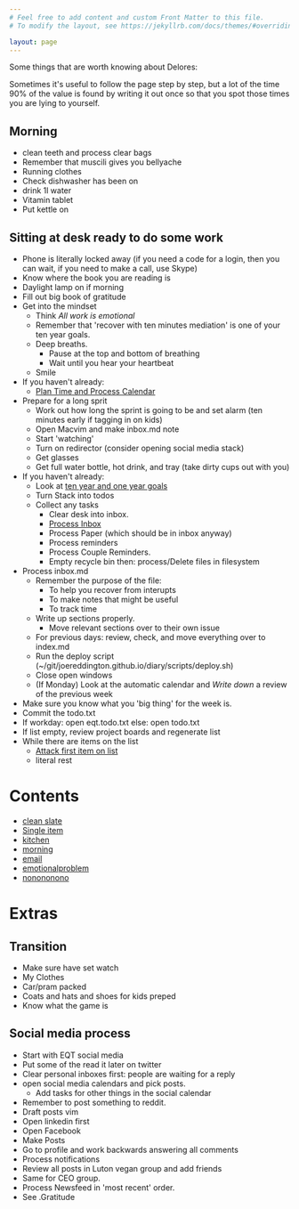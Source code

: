 ```yaml
---
# Feel free to add content and custom Front Matter to this file.
# To modify the layout, see https://jekyllrb.com/docs/themes/#overriding-theme-defaults

layout: page
---
```


Some things that are worth knowing about Delores: 

Sometimes it's useful to follow the page step by step, but a lot of the time 90% of the value is found by writing it out once so that you spot those times you are lying to yourself. 

## Morning 
* clean teeth and process clear bags
* Remember that muscili gives you bellyache
* Running clothes
* Check dishwasher has been on
* drink 1l water
* Vitamin tablet
* Put kettle on 



## Sitting at desk ready to do some work
* Phone is literally locked away (if you need a code for a login, then you can wait, if you need to make a call, use Skype)  
* Know where the book you are reading is
* Daylight lamp on if morning
* Fill out big book of gratitude
* Get into the mindset
  * Think _All work is emotional_
  * Remember that 'recover with ten minutes mediation' is one of your ten year goals. 
  * Deep breaths. 
    * Pause at the top and bottom of breathing 
    * Wait until you hear your heartbeat
  * Smile
* If you haven't already:
  * [Plan Time and Process Calendar](process_calendar) <!--Because something might be urgent --> 
* Prepare for a long sprit
  * Work out how long the sprint is going to be and set alarm  (ten minutes early if tagging in on kids) 
  * Open Macvim and make inbox.md note
  * Start 'watching'
  * Turn on redirector (consider opening social media stack)
  * Get glasses
  * Get full water bottle, hot drink, and tray (take dirty cups out with you) 
* If you haven't already:
  * Look at [ten year and one year goals](https://docs.google.com/spreadsheets/d/1l8SRHzjBQpsnMFq8kY8b2QIQkSmda2RpocWAYKm-DQc/edit?usp=sharing)
  * Turn Stack into todos 
  * Collect any tasks
      * Clear desk into inbox. 
      * [Process Inbox](process_inbox)
      * Process Paper (which should be in inbox anyway)
      * Process reminders
      * Process Couple Reminders.
      * Empty recycle bin then: process/Delete files in filesystem 
* Process inbox.md
  * Remember the purpose of the file: 
    * To help you recover from interupts 
    * To make notes that might be useful 
    * To track time
  * Write up sections properly.
    * Move relevant sections over to their own issue
  * For previous days: review, check, and move everything over to index.md
  * Run the deploy script  (~/git/joereddington.github.io/diary/scripts/deploy.sh)
  * Close open windows 
  * (If Monday) Look at the automatic calendar and *Write down* a review of the previous week
* Make sure you know what you 'big thing' for the week is. 
* Commit the todo.txt
* If workday: open eqt.todo.txt else: open todo.txt
* If list empty, review project boards and regenerate list
* While there are items on the list 
  * [Attack first item on list](listitem)
  * literal rest


<script>


function copy(){
navigator.clipboard.writeText(`
* Clear desk into inbox. 
* [Process Inbox](process_inbox)
* Process Paper
* Process reminders
* Process Couple Reminders.
* Process/Delete files in fileless `) 
}


</script>


# Contents 
* [clean slate](clean_slate)
* [Single item](listitem)
* [kitchen](clean_kitchen)
* [morning](morning)
* [email](email)
* [emotionalproblem](emotionalproblem)
* [nonononono](nonononono)


# Extras 

## Transition 
* Make sure have set watch 
* My Clothes 
* Car/pram packed 
* Coats and hats and shoes for kids preped
* Know what the game is 

## Social media process 
* Start with EQT social media 
* Put some of the read it later on twitter
* Clear personal inboxes first: people are waiting for a reply 
* open social media calendars and pick posts. 
  * Add tasks for other things in the social calendar 
* Remember to post something to reddit. 
* Draft posts vim
* Open linkedin first 
* Open Facebook
* Make Posts 
* Go to profile and work backwards answering all comments 
* Process notifications 
* Review all posts in Luton vegan group and add friends
* Same for CEO group. 
* Process Newsfeed in 'most recent' order. 
* See .Gratitude


